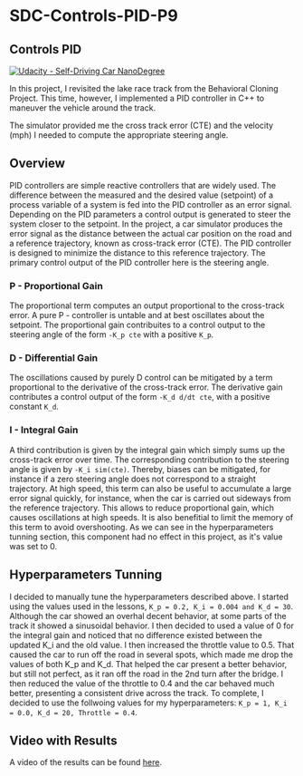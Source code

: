 # SDC-Controls-PID-P9

## Controls PID
[![Udacity - Self-Driving Car NanoDegree](https://s3.amazonaws.com/udacity-sdc/github/shield-carnd.svg)](http://www.udacity.com/drive)

In this project, I revisited the lake race track from the Behavioral Cloning Project. This time, however, I implemented a PID controller in C++ to maneuver the vehicle around the track.

The simulator provided me the cross track error (CTE) and the velocity (mph) I needed to compute the appropriate steering angle.

## Overview 

PID controllers are simple reactive controllers that are widely used. The difference between the measured and the desired value (setpoint) of a process variable of a system is fed into the PID controller as an error signal. Depending on the PID parameters a control output is generated to steer the system closer to the setpoint. In the project, a car simulator produces the error signal as the distance between the actual car position on the road and a reference trajectory, known as cross-track error (CTE). The PID controller is designed to minimize the distance to this reference trajectory. The primary control output of the PID controller here is the steering angle.

### P - Proportional Gain

The proportional term computes an output proportional to the cross-track error. A pure P - controller is untable and at best oscillates about the setpoint. The proportional gain contribuites to a control output to the steering angle of the form `-K_p cte` with a positive `K_p`.

### D - Differential Gain

The oscillations caused by purely D control can be mitigated by a term proportional to the derivative of the cross-track error. The derivative gain contributes a control output of the form `-K_d d/dt cte`, with a positive constant `K_d`.

### I - Integral Gain

A third contribution is given by the integral gain which simply sums up the cross-track error over time. The corresponding contribution to the steering angle is given by `-K_i sim(cte)`. Thereby, biases can be mitigated, for instance if a zero steering angle does not correspond to a straight trajectory. At high speed, this term can also be useful to accumulate a large error signal quickly, for instance, when the car is carried out sideways from the reference trajectory. This allows to reduce proportional gain, which causes oscillations at high speeds. It is also benefitial to limit the memory of this term to avoid overshooting. As we can see in the hyperparameters tunning section, this component had no effect in this project, as it's value was set to 0.

## Hyperparameters Tunning

I decided to manually tune the hyperparameters described above. I started using the values used in the lessons, `K_p = 0.2, K_i = 0.004 and K_d = 30`. Although the car showed an overhal decent behavior, at some parts of the track it showed a sinusoidal behavior. I then decided to used a value of 0 for the integral gain and noticed that no difference existed between the updated K_i and the old value. I then increased the throttle value to 0.5. That caused the car to run off the road in several spots, which made me drop the values of both K_p and K_d. That helped the car present a better behavior, but still not perfect, as it ran off the road in the 2nd turn after the bridge. I then reduced the value of the throttle to 0.4 and the car behaved much better, presenting a consistent drive across the track. To complete, I decided to use the follwoing values for my hyperparameters: `K_p = 1, K_i = 0.0, K_d = 20, Throttle = 0.4`. 

## Video with Results

A video of the results can be found [here](https://youtu.be/dQHF_KRFk10).